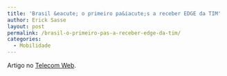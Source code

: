 ```yaml
---
title: 'Brasil &eacute; o primeiro pa&iacute;s a receber EDGE da TIM'
author: Erick Sasse
layout: post
permalink: /brasil-o-primeiro-pas-a-receber-edge-da-tim/
categories:
  - Mobilidade
---
```

Artigo no [Telecom Web][1].

 [1]: http://www.telecomweb.com.br/noticias/artigo.asp?xy=786050304&#038;id=44834